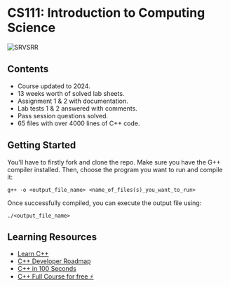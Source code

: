 # CS111: Introduction to Computing Science
![SRVSRR](https://github.com/SRVSRR/CS111/assets/135499024/57bca3d3-2a84-47af-b895-99e6d6f90759)
## Contents
- Course updated to 2024.
- 13 weeks worth of solved lab sheets.
- Assignment 1 & 2 with documentation.
- Lab tests 1 & 2 answered with comments.
- Pass session questions solved.
- 65 files with over 4000 lines of C++ code.
## Getting Started
You'll have to firstly fork and clone the repo. Make sure you have the G++ compiler installed. Then, choose the program you want to run and compile it:
```
g++ -o <output_file_name> <name_of_files(s)_you_want_to_run>
```
Once successfully compiled, you can execute the output file using:
```
./<output_file_name>
```
## Learning Resources
- <a href="https://www.learncpp.com" target="_blank">Learn C++ </a>
- <a href="https://roadmap.sh/cpp" target="_blank">C++ Developer Roadmap </a>
- <a href="https://youtu.be/MNeX4EGtR5Y?si=SFTMMYPIvfCzdNxR" target="_blank">C++ in 100 Seconds </a>
- <a href="https://youtu.be/-TkoO8Z07hI?si=JcH613azWVTTj1ya" target="_blank">C++ Full Course for free ⚡️
 </a>




